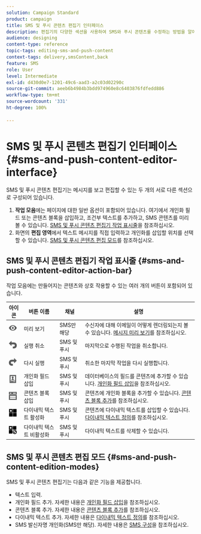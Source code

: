 ```yaml
---
solution: Campaign Standard
product: campaign
title: SMS 및 푸시 콘텐츠 편집기 인터페이스
description: 편집기의 다양한 섹션을 사용하여 SMS와 푸시 콘텐츠를 수정하는 방법을 알아봅니다.
audience: designing
content-type: reference
topic-tags: editing-sms-and-push-content
context-tags: delivery,smsContent,back
feature: SMS
role: User
level: Intermediate
exl-id: d430d0e7-1201-49c6-aad3-a2c03d02290c
source-git-commit: aeeb6b4984b3bdd974960e8c6403876fdfedd886
workflow-type: tm+mt
source-wordcount: '331'
ht-degree: 100%

---
```


# SMS 및 푸시 콘텐츠 편집기 인터페이스{#sms-and-push-content-editor-interface}

SMS 및 푸시 콘텐츠 편집기는 메시지를 보고 편집할 수 있는 두 개의 서로 다른 섹션으로 구성되어 있습니다.

1. **작업 모음**&#x200B;에는 페이지에 대한 일반 옵션이 포함되어 있습니다. 여기에서 개인화 필드 또는 콘텐츠 블록을 삽입하고, 조건부 텍스트를 추가하고, SMS 콘텐츠를 미리 볼 수 있습니다. [SMS 및 푸시 콘텐츠 편집기 작업 표시줄](#sms-and-push-content-editor-action-bar)을 참조하십시오.
1. 화면의 **편집 영역**&#x200B;에서 텍스트 메시지를 직접 입력하고 개인화를 삽입할 위치를 선택할 수 있습니다. [SMS 및 푸시 콘텐츠 편집 모드](#sms-and-push-content-edition-modes)를 참조하십시오.

## SMS 및 푸시 콘텐츠 편집기 작업 표시줄 {#sms-and-push-content-editor-action-bar}

작업 모음에는 만들어지는 콘텐츠와 상호 작용할 수 있는 여러 개의 버튼이 포함되어 있습니다.

<table> 
 <thead> 
  <tr> 
   <th> 아이콘<br /> </th> 
   <th> 버튼 이름<br /> </th> 
   <th> 채널<br /> </th> 
   <th> 설명<br /> </th> 
  </tr> 
 </thead> 
 <tbody> 
  <tr> 
   <td> <img height="21px" src="assets/viewon_darkgrey-24px.png" /> <br /> </td> 
   <td> <span class="uicontrol">미리 보기</span> <br /> </td> 
   <td> SMS만 해당<br /> </td> 
   <td> 수신자에 대해 이메일이 어떻게 렌더링되는지 볼 수 있습니다. <a href="../../sending/using/previewing-messages.md">메시지 미리 보기</a>를 참조하십시오.<br /> </td> 
  </tr> 
  <tr> 
   <td> <img height="21px" src="assets/undo_darkgrey-24px.png" /> <br /> </td> 
   <td> <span class="uicontrol">실행 취소</span> <br /> </td> 
   <td> SMS 및 푸시<br /> </td> 
   <td> 마지막으로 수행된 작업을 취소합니다.<br /> </td> 
  </tr> 
  <tr> 
   <td> <img height="21px" src="assets/redo_darkgrey-24px.png" /> <br /> </td> 
   <td> <span class="uicontrol">다시 실행</span> <br /> </td> 
   <td> SMS 및 푸시<br /> </td> 
   <td> 취소한 마지막 작업을 다시 실행합니다.<br /> </td> 
  </tr> 
  <tr> 
   <td> <img height="21px" src="assets/personalization_field_darkgrey-24px.png" /> <br /> </td> 
   <td> <span class="uicontrol">개인화 필드 삽입</span> <br /> </td> 
   <td> SMS 및 푸시<br /> </td> 
   <td> 데이터베이스의 필드를 콘텐츠에 추가할 수 있습니다. <a href="../../designing/using/personalization.md#inserting-a-personalization-field" target="_blank">개인화 필드 삽입</a>을 참조하십시오.<br /> </td> 
  </tr> 
  <tr> 
   <td> <img height="21px" src="assets/personalization_block_darkgrey-24px.png" /> <br /> </td> 
   <td> <span class="uicontrol">콘텐츠 블록 삽입</span> <br /> </td> 
   <td> SMS 및 푸시<br /> </td> 
   <td> 콘텐츠에 개인화 블록을 추가할 수 있습니다. <a href="../../designing/using/personalization.md#adding-a-content-block" target="_blank">콘텐츠 블록 추가</a>를 참조하십시오.<br /> </td> 
  </tr> 
  <tr> 
   <td> <img height="21px" src="assets/dynamiccontent_24px.png" /> <br /> </td> 
   <td> <span class="uicontrol">다이내믹 텍스트 활성화</span> <br /> </td> 
   <td> SMS 및 푸시<br /> </td> 
   <td> 콘텐츠에 다이내믹 텍스트를 삽입할 수 있습니다. <a href="../../channels/using/defining-dynamic-text.md" target="_blank">다이내믹 텍스트 정의</a>를 참조하십시오.<br /> </td> 
  </tr> 
  <tr> 
   <td> <img height="21px" src="assets/dynamiccontentdisable_24px.png" /> <br /> </td> 
   <td> <span class="uicontrol">다이내믹 텍스트 비활성화</span> <br /> </td> 
   <td> SMS 및 푸시<br /> </td> 
   <td> 다이내믹 텍스트를 삭제할 수 있습니다.<br /> </td> 
  </tr> 
 </tbody> 
</table>

## SMS 및 푸시 콘텐츠 편집 모드 {#sms-and-push-content-edition-modes}

SMS 및 푸시 콘텐츠 편집기는 다음과 같은 기능을 제공합니다.

* 텍스트 입력.
* 개인화 필드 추가. 자세한 내용은 [개인화 필드 삽입](../../designing/using/personalization.md#inserting-a-personalization-field)을 참조하십시오.
* 콘텐츠 블록 추가. 자세한 내용은 [콘텐츠 블록 추가](../../designing/using/personalization.md#adding-a-content-block)를 참조하십시오.
* 다이내믹 텍스트 추가. 자세한 내용은 [다이내믹 텍스트 정의](../../channels/using/defining-dynamic-text.md)를 참조하십시오.
* SMS 발신자명 개인화(SMS만 해당). 자세한 내용은 [SMS 구성](../../administration/using/configuring-sms-channel.md#configuring-sms-properties)을 참조하십시오.
